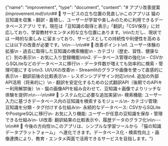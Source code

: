 {"name": "improvement", "type": "document", "content": "# アプリ改善提案 (improvement.md)\n\n## 📌 サービスの立ち位置の見直し\nこのアプリは 猫の豆知識を収集・翻訳・蓄積し、ユーザーが学習や楽しみのために利用できるデータベースアプリ です。現在は「豆知識の取得と表示」「翻訳」「CSV保存」に対応しており、学習教材やエンタメ的な立ち位置にあります。\n\nただし、現状では 一時的な楽しみ に留まっており、サービスとしての持続性や利便性を高めるには以下の改善が必要です。\n\n---\n\n## 🚀 改善ポイント\n1. ユーザー体験の拡張\n - 過去に取得した豆知識の検索機能\n - カテゴリ（歴史、習性、健康など）別の表示\n - お気に入り登録機能\n\n2. データベース管理の強化\n - CSVからSQLiteなどのデータベースに移行\n - データ件数が増えても効率的に検索・管理可能にする\n\n3. UI/UXの改善\n - Streamlitのグラフや画像を使って直感的に表示\n - 翻訳前後の比較表示\n - レスポンシブデザイン対応\n\n4. 追加の外部API活用（将来的に）\n - 翻訳を安定化するための公式翻訳API（後期でのAPIキー利用解禁後）\n - 猫の画像APIを組み合わせて、豆知識＋画像でよりリッチな体験を提供\n\n---\n\n## 🔧 システム化に必要な追加実装\n- 検索機能: ユーザー入力に基づきデータベース内の豆知識を検索するモジュール\n- カテゴリ管理: 豆知識を分類・タグ付けする仕組み\n- 永続的なデータベース: CSVからSQLiteやPostgreSQLに移行\n- お気に入り機能: ユーザーが任意の豆知識を保存・管理できる仕組み\n- UI改善: 翻訳結果の比較表示や、履歴データのグラフ化\n\n---\n\n## 🎯 今後の方向性\nこのアプリは、シンプルな学習ツールから 「猫の知識データプラットフォーム」 へ進化できます。データベース化・検索性向上・画像連携により、教育・エンタメ両面で活用できるサービスを目指します。"}